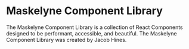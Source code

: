 # Maskelyne Component Library

The Maskelyne Component Library is a collection of React Components designed to be performant, accessible, and beautiful. The Maskelyne Component Library was created by Jacob Hines. 
